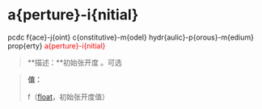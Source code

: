 # a{perture}-i{nitial}
pcdc f{ace}-j{oint} c{onstitutive}-m{odel} hydr{aulic}-p{orous}-m{edium} prop{erty} <span style='color: red;'>a{perture}-i{nitial}</span>
> **描述：**初始张开度
。可选

> 
> **值：**
> 
> f（[float](数据类型/float/)，初始张开度值）

